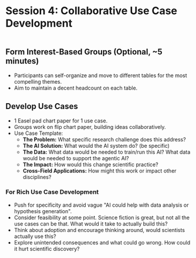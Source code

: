 # Session 4: Collaborative Use Case Development

```{include} ../timers/timer-25-minutes.md

```

## Form Interest-Based Groups (Optional, ~5 minutes)

- Participants can self-organize and move to different tables for the most compelling themes.
- Aim to maintain a decent headcount on each table.

## Develop Use Cases

- 1 Easel pad chart paper for 1 use case.
- Groups work on flip chart paper, building ideas collaboratively.
- Use Case Template:
    - **The Problem:** What specific research challenge does this address?
    - **The AI Solution:** What would the AI system do? (be specific)
    - **The Data:** What data would be needed to train/run this AI? What data would be needed to support the agentic AI?
    - **The Impact:** How would this change scientific practice?
    - **Cross-Field Applications:** How might this work or impact other disciplines?

### For Rich Use Case Development

- Push for specificity and avoid vague "AI could help with data analysis or hypothesis generation". 
- Consider feasibility at some point.  Science fiction is great, but not all the use cases can be that. What would it take to actually build this?
- Think about adoption and encourage thinking around, would scientists actually use this?
- Explore unintended consequences and what could go wrong. How could it hurt scientific discovery?
